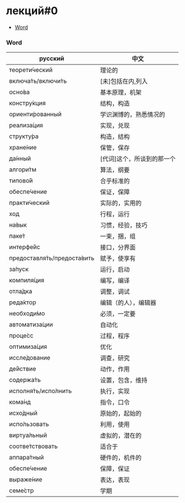 # лекций#0

- [Word](#word)

### Word

|     русский                         |   中文             |
|------------------------------|----------------|
| теорети́ческий               | 理论的            |
| включа́ть/включи́ть          | [未]包括在内,列入     |
| осно́ва                      | 基本原理，机架        |
| констру́кция                 | 结构，构造          |
| ориенти́рованный             | 学识渊博的，熟悉情况的    |
| реализа́ция                  | 实现，兑现          |
| структу́ра                   | 构造，结构          |
| хране́ние                    | 保管，保存          |
| да́нный                      | [代词]这个，所谈到的那一个 |
| алгори́тм                    | 算法，纲要          |
| типово́й                     | 合乎标准的          |
| обеспе́чение                 | 保证，保障          |
| практи́ческий                | 实际的，实用的        |
| ход                          | 行程，运行          |
| на́вык                       | 习惯，经验，技巧       |
| паке́т                       | 一束，捆，组         |
| интерфе́йс                   | 接口，分界面         |
| предоставля́ть/предоста́вить | 赋予，使享有         |
| за́пуск                      | 运行，启动          |
| компиля́ция                  | 编写，编译          |
| отла́дка                     | 调整，调试          |
| реда́ктор                    | 编辑（的人），编辑器     |
| необходи́мо                  | 必须，一定要         |
| автоматиза́ции               | 自动化            |
| проце́сс                     | 过程，程序          |
| оптимиза́ция                 | 优化             |
| иссле́дование                | 调查，研究          |
| де́йствие                    | 动作，作用          |
| содержа́ть                   | 设置，包含，维持       |
| исполня́ть/испо́лнить        | 执行，实现          |
| кома́нд                      | 指令，口令          |
| исхо́дный                    | 原始的，起始的        |
| испо́льзовать                | 利用，使用          |
| виртуа́льный                 | 虚拟的，潜在的        |
| соотве́тствовать             | 适合于            |
| аппара́тный                  | 硬件的，机件的        |
| обеспе́чение                 | 保障，保证          |
| выраже́ние                   | 表达，表现          |
| семе́стр                     | 学期             |
